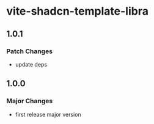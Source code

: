 # vite-shadcn-template-libra

## 1.0.1

### Patch Changes

- update deps

## 1.0.0

### Major Changes

- first release major version
